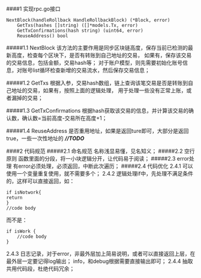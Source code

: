 ####1 实现rpc.go接口
```
NextBlock(handleRollback HandleRollbackBlock) (*Block, error)
	GetTxs(hashes []string) ([]*models.Tx, error)
	GetTxConfirmations(hash string) (uint64, error)
	ReuseAddress() bool
```
#####1.1 NextBlock
该方法的主要作用是同步区块链高度，保存当前已检测的最新高度，检查每个区块下，是否有转账到自己地址的交易，
如果有，保存该交易的交易信息，包括金额，交易hash等；
对于账户模型，则先需要初始化账号信息，对账号list循环检查新增的交易流水，然后保存交易信息；

#####1.2 GetTxs
根据入参，交易hash数组，链上查询该笔交易是否是转账到自己地址的交易，如果有，按照上面的逻辑处理，
用于处理一些没有正常上账，或者漏掉的交易；

#####1.3 GetTxConfirmations
根据hash获取该交易的信息，并计算该交易的确认数，确认数=当前高度-交易所在高度+1；

#####1.4 ReuseAddress
是否重用地址，如果是返回ture即可，大部分是返回true，一些一次性地址的 ***//TODO***

####2 代码规范
#####2.1 命名规范
名称浅显易懂，见名知义；
#####2.2 空行原则
函数里面的分段，将一小块逻辑分开，让代码易于阅读；
#####2.3 error处理
有error必须处理，必须返回，中断此次遍历；
#####2.4 代码优化
2.4.1 可以使用一个变量重复使用，就不需要多个；
2.4.2 逻辑处理if中，先处理不满足条件的，这样可以直接返回，如：
```
if isNotwork{
return
}
//code body
```
而不是：
```$xslt
if isWork {
    //code body
}
```
2.4.3 日志记录，对于error，非最外层加上简易说明，或者可以直接返回上层，在最外层一定要记得log输出；
info，和debug根据需要直接输出即可；
2.4.4 抽取共用代码段，杜绝代码冗余；